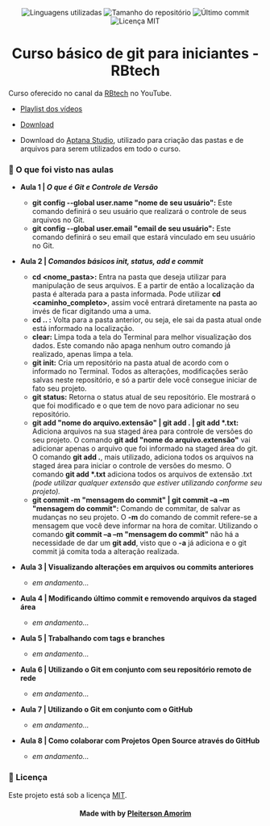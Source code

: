 <!-- Badges session -->
<p align="center">  
  <!-- languages -->
  <img src="https://img.shields.io/github/languages/count/pleiterson/cursobasicogit-git?style=social" alt="Linguagens utilizadas">
  <!-- repo size -->
  <img src="https://img.shields.io/github/repo-size/Pleiterson/cursobasicogit-git?style=social" alt="Tamanho do repositório">
  <!-- last commit -->
  <img src="https://img.shields.io/github/last-commit/Pleiterson/cursobasicogit-git?style=social" alt="Último commit">
  <!-- licence MIT -->
  <img src="https://img.shields.io/github/license/Pleiterson/cursobasicogit-git?style=social" alt="Licença MIT">
</p>


<!--About session-->
<h1 align="center">Curso básico de git para iniciantes - RBtech</h1>

Curso oferecido no canal da [RBtech](https://www.youtube.com/channel/UCVEa_x1n5FwWrxH00MrDPzQ) no YouTube. 

- [Playlist dos vídeos](https://www.youtube.com/playlist?list=PLInBAd9OZCzzHBJjLFZzRl6DgUmOeG3H0)

- [Download](https://git-scm.com/downloads)

- Download do [Aptana Studio](https://github.com/aptana/studio3/releases), utilizado para criação das pastas e de arquivos para serem utilizados em todo o curso.


<h3>🚀 O que foi visto nas aulas</h3>

- <b>Aula 1 | <i>O que é Git e Controle de Versão</i></b>
  - <b>git config --global user.name "nome de seu usuário":</b> Este comando definirá o seu usuário que realizará o controle de seus arquivos no Git.
  - <b>git config --global user.email "email de seu usuário":</b> Este comando definirá o seu email que estará vinculado em seu usuário no Git.

- <b>Aula 2 | <i>Comandos básicos init, status, add e commit</i></b>
  - <b>cd <nome_pasta>:</b> Entra na pasta que deseja utilizar para manipulação de seus arquivos. E a partir de então a localização da pasta é alterada para a pasta informada. Pode utilizar <b>cd <caminho_completo></b>, assim você entrará diretamente na pasta ao invés de ficar digitando uma a uma.
  - <b>cd .. :</b> Volta para a pasta anterior, ou seja, ele sai da pasta atual onde está informado na localização.
  - <b>clear:</b> Limpa toda a tela do Terminal para melhor visualização dos dados. Este comando não apaga nenhum outro comando já realizado, apenas limpa a tela.
  - <b>git init:</b> Cria um repositório na pasta atual de acordo com o informado no Terminal. Todos as alterações, modificações serão salvas neste repositório, e só a partir dele você consegue iniciar de fato seu projeto.
  - <b>git status:</b> Retorna o status atual de seu repositório. Ele mostrará o que foi modificado e o que tem de novo para adicionar no seu repositório.
  - <b>git add "nome do arquivo.extensão" | git add . | git add *.txt:</b> Adiciona arquivos na sua staged área para controle de versões do seu projeto. O comando <b>git add "nome do arquivo.extensão"</b> vai adicionar apenas o arquivo que foi informado na staged área do git. O comando <b>git add .</b>, mais utilizado, adiciona todos os arquivos na staged área para iniciar o controle de versões do mesmo. O comando <b>git add *.txt</b> adiciona todos os arquivos de extensão .txt <i>(pode utilizar qualquer extensão que estiver utilizando conforme seu projeto).</i>
  - <b>git commit -m "mensagem do commit" | git commit –a –m "mensagem do commit":</b> Comando de commitar, de salvar as mudanças no seu projeto. O <b>-m</b> do comando de commit refere-se a mensagem que você deve informar na hora de comitar. Utilizando o comando <b>git commit –a –m "mensagem do commit"</b> não há a necessidade de dar um <b>git add</b>, visto que o <b>-a</b> já adiciona e o git commit já comita toda a alteração realizada.

- <b>Aula 3 | Visualizando alterações em arquivos ou commits anteriores</b>
  - <i>em andamento...</i>

- <b>Aula 4 | Modificando último commit e removendo arquivos da staged área</b>
  - <i>em andamento...</i>

- <b>Aula 5 | Trabalhando com tags e branches</b>
  - <i>em andamento...</i>

- <b>Aula 6 | Utilizando o Git em conjunto com seu repositório remoto de rede</b>
  - <i>em andamento...</i>

- <b>Aula 7 | Utilizando o Git em conjunto com o GitHub</b>
  - <i>em andamento...</i>

- <b>Aula 8 | Como colaborar com Projetos Open Source através do GitHub</b>
  - <i>em andamento...</i>


<!--License session-->
<h3>📝 Licença</h3>

Este projeto está sob a licença [MIT](./LICENSE).


<!--Bottom session-->
<h4 align=center>Made with by <a href="https://www.linkedin.com/in/pleiterson">Pleiterson Amorim</a></h4>